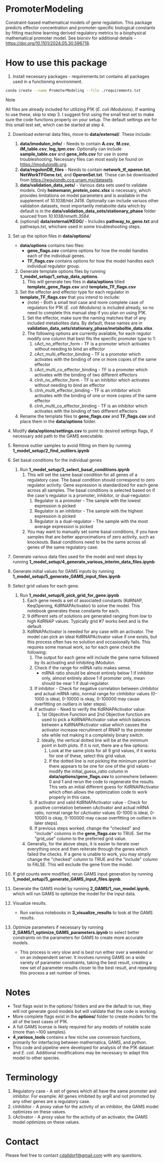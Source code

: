 # PromoterModeling
Constraint-based mathematical models of gene regulation. This package predicts effector concentration and promoter-specific biological constants by fitting machine learning derived regulatory metrics to a biophysical mathematical promoter model. See biorxiv for additional details - https://doi.org/10.1101/2024.05.30.596718. 

# How to use this package
1. Install necessary packages - requirements.txt contains all packages used in a functioning environment.
```sh
conda create --name PromoterModeling --file ./requirements.txt
```

> [!NOTE]
> All files are already included for utilizing P1K (*E. coli* iModulons). If wanting to use these, skip to step 3. I suggest first using the small test set to make sure the code functions properly on your setup. The default settings are for this small test set, which can be started at step 4.


2. Download external data files, move to **data/external/**. These include:
      1. **data/imodulon_info/** - Needs to contain **A.csv**, **M.csv**, **iM_table.csv**, **log_tpm.csv**. Optionally can include **sample_table.csv** and **gene_info.csv** for use in some troubleshooting. Necessary files can most easily be found on https://imodulondb.org.
    2. **data/regulonDB_files** - Needs to contain **network_tf_operon.txt**, **NetWorkTFGene.txt**, and **OperonSet.txt**. These can be downloaded from https://regulondb.ccg.unam.mx/datasets.
    3. **data/validation_data_sets/** - Various data sets used to validate models. Only **heinemann_protein_conc.xlsx** is necessary, which provides limitations on model parameters and is available in the supplement of *10.1038/nbt.3418*. Optionally can include variuos other validation datasets, most importantly metabolite data which by default is in the **data/validation_data_sets/stationary_phase** folder sourced from *10.1038/nmeth.3584*.
    4. (optional) **data/external/KEGG/** - Includes **pathway_to_gene.txt** and pathways.txt, whichare used in some troubleshooting steps.

3. Set up the option files in **data/options/**
    - **data/options** contains two files:
        - **gene_flags.csv** contains options for how the model handles each of the individual genes.
        - **TF_flags.csv** contains options for how the model handles each individual regulator group.
    2. Generate template options files by running **1_model_setup/1_setup_data_options**.
        1. This will generate two files in **data/options** titled **template_gene_flags.csv** and **template_TF_flags.csv**
    3. Set the effector and effector type for each regulator in **template_TF_flags.csv** that you intend to include:
        - (note) - Both a small test case and more complete case of regulators for P1K (*E. coli* iModulons) is included already, so no need to complete this manual step if you plan on using P1K.
        1. Set the effector, make sure the naming matches that of any included metabolites data. By default, these names are in **validation_data_sets/stationary_phase/metaboltie_data.xlsx**.
        2. The following options are currently available, for each regutor modify one column that best fits the specific promoter type to 1:
            1. cAct_no_effector_form - TF is a promoter which activates without needing to bind an effector
            2. cAct_multi_effector_binding - TF is a promoter which activates with the binding of one or more copies of the same effector
            3. cAct_multi_co_effector_binding - TF is a promoter which activates with the binding of two different effectors
            4. cInh_no_effector_form - TF is an inhibitor which activates without needing to bind an effector
            5. cInh_multi_effector_binding - TF is an inhibitor which activates with the binding of one or more copies of the same effector
            6. cInh_multi_co_effector_binding -  TF is an inhibitor which activates with the binding of two different effectors
    4. Rename the template files to **gene_flags.csv** and **TF_flags.csv** and place them in the **data/options** folder.

4. Modify **data/options/settings.csv** to point to desired settings flags, if necessary add path to the GAMS executable.

5. Remove outlier samples to avoid fitting on them by running **1_model_setup/2_find_outliers.ipynb**

6. Set basal conditions for the individual genes
    1. Run **1_model_setup/3_select_basal_conditions.ipynb**
        1. This will set the same basal condition for all genes of a regulatory case. The basal condition should correspond to zero regulator activity. Gene expression is standardized for each gene across all samples. The basal conditions is selected based on if the case's regulator is a promoter, inhibitor, or dual-regulator:
            1. Regulator is a promoter - The sample with the lowest expression is picked
            2. Regulator is an inhibitor - The sample with the highest expression is picked
            3. Regulator is a dual-regulator - The sample with the most average expression is picked
        2. You may want to manually set some basal conditions, if you have samples that are better approximations of zero activity, such as knockouts. Basal conditions need to be the same across all genes of the same regulatory case.

7. Generate various data files used for the model and next steps by running **1_model_setup/4_generate_various_interim_data_files.ipynb**

8. Generate initial values for GAMS inputs by running **1_model_setup/5_generate_GAMS_input_files.ipynb**

9. Select grid values for each gene.
    1. Run **1_model_setup/6_pick_grid_for_gene.ipynb**
        1. Each gene needs a set of associated constants (KdRNAP, KeqOpening, KdRNAPActivator) to solve the model. This notebook generates these constants for each.
        2. 9 different sets of solutions are generated ranging from low to high KdRNAP values. Typically grid #7 works best and is the default.
        3. KdRNAPActivator is needed for any case with an activator. The model can pick an ideal KdRNAPActivator value if one exists, but this process often has no solution and occasionally fails. This requires some manual work, so for each gene check the following:
            1. The output for each gene will include the gene name followed by its activating and inhibiting iModulon.
            2. Check if the range for mRNA ratio makes sense.
                - mRNA ratio should be almost entirely below 1 if inhibitor only, almost entirely above 1 if promoter only, mean should be near 1 if dual-regulator.
            3. If inhibitor - Check for negative correlation between cInhibitor and actual mRNA ratio, normal range for cInhibitor values (0-1000 is ideal, 0-10000 is okay, 0-100000 may cause overfitting on outliers in later steps).
            4. If activator - Need to verify the KdRNAPActivator value:
                1. 1st Objecitive Function and 2nd Objective function are used to pick a KdRNAPActivator value which balances between a KdRNAPActivator value which causes the activator increase recruitment of RNAP to the promoter site while not making it a completely binary switch.
                2. Ideally, the vertical dotted line will be at the minimum point in both plots. If it is not, there are a few options:
                    1. Look at the same plots for all 9 grid values, if it works for one of these, select this grid value.
                    2. If the dotted line is not picking the minimum point but there appears to be one for one of the grid values - modify the initial_guess_ratio column in **data/options/gene_flags.csv** to somewhere between 0 and 1 and rerun the code to regenerate the results. This sets an initial different guess for KdRNAPActivator which often allows the optimization code to work properly in this case.
            5. If activator and valid KdRNAPActivator value - Check for positive correlation between cActivator and actual mRNA ratio, normal range for cActivator values (0-1000 is ideal, 0-10000 is okay, 0-100000 may cause overfitting on outliers in later steps).
            6. If previous steps worked, change the "checked" and "include" columns in the **gene_flags.csv** to TRUE. Set the "grid_use" column to the preferred grid value.
        4. Generally, for the above steps, it is easier to iterate over everything once and then reiterate through the genes which failed the checks. If a gene is unable to work, you may simply change the "checked" column to TRUE and the "include" column to FALSE. This will exclude the gene from the model.

10. If grid counts were modified, rerun GAMS input generation by running **1_model_setup/5_generate_GAMS_input_files.ipynb**.

11. Generate the GAMS model by running **2_GAMS/1_run_model.ipynb**, which will run GAMS to optimize the model for the input data.

12. Visualize results.
    - Run various notebooks in **3_visualize_results** to look at the GAMS results.


13. Optimize parameters if necessary by running **2_GAMS/1_optimize_GAMS_parameters.ipynb** to select better constraints on the parameters for GAMS to create more accurate models.
    - This process is very slow and is best run either over a weekend or on an independent server. It involves running GAMS on a wide variety of parameter constraints, taking the best result, creating a new set of parameter results closer to the best result, and repeating this process a set number of times.


# Notes
- Test flags exist in the options/ folders and are the default to run, they will not generate good models but will validate that the code is working.
- More complete flags exist in the **options/** folder to create models for the all of the best cases of P1K.
- A full GAMS license is likely required for any models of notable scale (more than ~100 samples).
- **4_various_tools** contains a few niche use conversion functions, primarily for interfacing between mathematica, GAMS, and python.
- This code and pipeline were developed for analysis of the P1K dataset and *E. coli*. Additional modifications may be necessary to adapt this model to other species.


# Terminology
1. Regulatory case - A set of genes which all have the same promoter and inhibitor. For example: All genes inhibited by argR and not promoted by any other genes are a regulatory case.
2. cInhibitor - A proxy value for the activity of an inhibitor, the GAMS model optimizes on these values.
3. cActivator - A proxy value for the activity of an activator, the GAMS model optimizes on these values.

# Contact
Please feel free to contact cdalldorf@gmail.com with any questions.